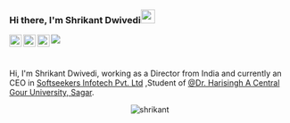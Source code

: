 ### Hi there, I'm Shrikant Dwivedi<img src="https://media.giphy.com/media/hvRJCLFzcasrR4ia7z/giphy.gif" width="25px">
<!-- <a href="https://discord.gg/pFh8Ny6">
  <img align="left" alt="Anurag's Discord" width="22px" src="https://raw.githubusercontent.com/peterthehan/peterthehan/master/assets/discord.svg" />
</a> -->
<a href="https://twitter.com/shrikan39831796">
  <img align="left" alt="Anurag's Twitter" width="22px" src="https://raw.githubusercontent.com/peterthehan/peterthehan/master/assets/twitter.svg" />
</a>
<a href="https://www.linkedin.com/in/shrikant-dwivedi-113a06172/">
  <img align="left" alt="Anurag's LinkedIN" width="22px" src="https://raw.githubusercontent.com/peterthehan/peterthehan/master/assets/linkedin.svg" />
</a>
<a href="https://www.facebook.com/shrikant.dwivedi.779">
  <img align="left" alt="Anurag's Facebook" width="22px" src="https://raw.githubusercontent.com/peterthehan/peterthehan/master/assets/facebook.svg" />
</a>

![](https://visitor-badge.glitch.me/badge?page_id=shri2588.shri2588)

<br />

Hi, I'm Shrikant Dwivedi, working as a Director from India and currently an CEO in [Softseekers Infotech Pvt. Ltd](https://softseekersinfotech.com/) ,Student of [@Dr. Harisingh A Central Gour University, Sagar](http://www.dhsgsu.ac.in/).




<p align="center"> <img src="https://github-readme-stats.vercel.app/api?username=Shri2588&show_icons=true&theme=gotham" alt="shrikant" />




